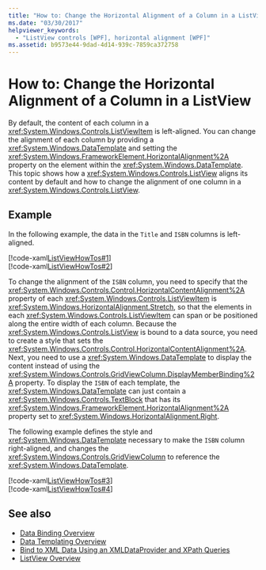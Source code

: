 ```yaml
---
title: "How to: Change the Horizontal Alignment of a Column in a ListView"
ms.date: "03/30/2017"
helpviewer_keywords: 
  - "ListView controls [WPF], horizontal alignment [WPF]"
ms.assetid: b9573e44-9dad-4d14-939c-7859ca372758
---
```

# How to: Change the Horizontal Alignment of a Column in a ListView
By default, the content of each column in a <xref:System.Windows.Controls.ListViewItem> is left-aligned. You can change the alignment of each column by providing a <xref:System.Windows.DataTemplate> and setting the <xref:System.Windows.FrameworkElement.HorizontalAlignment%2A> property on the element within the <xref:System.Windows.DataTemplate>. This topic shows how a <xref:System.Windows.Controls.ListView> aligns its content by default and how to change the alignment of one column in a <xref:System.Windows.Controls.ListView>.  
  
## Example  
 In the following example, the data in the `Title` and `ISBN` columns is left-aligned.  
  
 [!code-xaml[ListViewHowTos#1](~/samples/snippets/csharp/VS_Snippets_Wpf/ListViewHowTos/CSharp/Window1.xaml#1)]  
[!code-xaml[ListViewHowTos#2](~/samples/snippets/csharp/VS_Snippets_Wpf/ListViewHowTos/CSharp/Window1.xaml#2)]  
  
 To change the alignment of the `ISBN` column, you need to specify that the <xref:System.Windows.Controls.Control.HorizontalContentAlignment%2A> property of each <xref:System.Windows.Controls.ListViewItem> is <xref:System.Windows.HorizontalAlignment.Stretch>, so that the elements in each <xref:System.Windows.Controls.ListViewItem> can span or be positioned along the entire width of each column. Because the <xref:System.Windows.Controls.ListView> is bound to a data source, you need to create a style that sets the <xref:System.Windows.Controls.Control.HorizontalContentAlignment%2A>. Next, you need to use a <xref:System.Windows.DataTemplate> to display the content instead of using the <xref:System.Windows.Controls.GridViewColumn.DisplayMemberBinding%2A> property. To display the `ISBN` of each template, the <xref:System.Windows.DataTemplate> can just contain a <xref:System.Windows.Controls.TextBlock> that has its <xref:System.Windows.FrameworkElement.HorizontalAlignment%2A> property set to <xref:System.Windows.HorizontalAlignment.Right>.  
  
 The following example defines the style and <xref:System.Windows.DataTemplate> necessary to make the `ISBN` column right-aligned, and changes the <xref:System.Windows.Controls.GridViewColumn> to reference the <xref:System.Windows.DataTemplate>.  
  
 [!code-xaml[ListViewHowTos#3](~/samples/snippets/csharp/VS_Snippets_Wpf/ListViewHowTos/CSharp/Window1.xaml#3)]  
[!code-xaml[ListViewHowTos#4](~/samples/snippets/csharp/VS_Snippets_Wpf/ListViewHowTos/CSharp/Window1.xaml#4)]  
  
## See also

- [Data Binding Overview](../data/data-binding-overview.md)
- [Data Templating Overview](../data/data-templating-overview.md)
- [Bind to XML Data Using an XMLDataProvider and XPath Queries](../data/how-to-bind-to-xml-data-using-an-xmldataprovider-and-xpath-queries.md)
- [ListView Overview](listview-overview.md)
